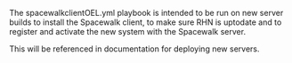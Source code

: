 The spacewalkclientOEL.yml playbook is intended to be run on new server builds to install the Spacewalk client, to make sure RHN is uptodate and to register and activate the new system with the Spacewalk server.

This will be referenced in documentation for deploying new servers. 
